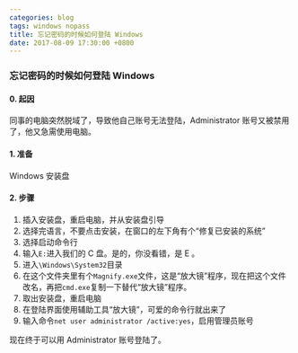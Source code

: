 ```yaml
---
categories: blog
tags: windows nopass
title: 忘记密码的时候如何登陆 Windows
date: 2017-08-09 17:30:00 +0800
---
```

### 忘记密码的时候如何登陆 Windows
#### 0. 起因

同事的电脑突然脱域了，导致他自己账号无法登陆，Administrator 账号又被禁用了，他又急需使用电脑。

#### 1. 准备

Windows 安装盘

#### 2. 步骤

1. 插入安装盘，重启电脑，并从安装盘引导
1. 选择完语言，不要点击安装，在窗口的左下角有个“修复已安装的系统”
1. 选择启动命令行
1. 输入`E:`进入我们的 C 盘。是的，你没看错，是 E 。
1. 进入`\Windows\System32`目录
1. 在这个文件夹里有个`Magnify.exe`文件，这是“放大镜”程序，现在把这个文件改名，再把`cmd.exe`复制一下替代“放大镜”程序。
1. 取出安装盘，重启电脑
1. 在登陆界面使用辅助工具“放大镜”，可爱的命令行就出来了
1. 输入命令`net user administrator /active:yes`，启用管理员账号

现在终于可以用 Administrator 账号登陆了。
